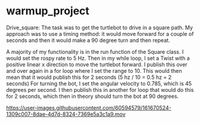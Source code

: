 # warmup_project

Drive_square:
The task was to get the turtlebot to drive in a square path. My approach
was to use a timing method: it would move forward for a couple of seconds
and then it would make a 90 degree turn and then repeat.

A majority of my functionality is in the run function of the Square class.
I would set the rospy rate to 5 Hz. Then in my while loop, I set a Twist
with a positive linear x direction to move the turtlebot forward. 
I publish this over and over again in a for loop where I set the range to 10. This would then mean that it would publish this for 2 seconds (5 hz / 10 = 0.5 hz = 2 seconds) For turning the bot, I set the angular velocity to 0.785, which is 45 degrees per second. I then publish this in another for loop that would do this for 2 seconds, which then in theory should turn the bot at 90 degrees.

https://user-images.githubusercontent.com/60594579/161670524-1309c007-8dae-4d7d-8324-7369e5a3c1a9.mov

